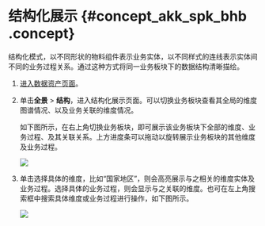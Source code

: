 # 结构化展示 {#concept_akk_spk_bhb .concept}

结构化模式，以不同形状的物料组件表示业务实体，以不同样式的连线表示实体间不同的业务过程关系。通过这种方式将同一业务板块下的数据结构清晰描绘。

1.  [进入数据资产页面](intl.zh-CN/用户指南/数据资产/数据资产概览.md#section_h3b_2wk_bhb)。
2.  单击**全景** \> **结构**，进入结构化展示页面。可以切换业务板块查看其全局的维度图谱情况、以及业务关联的维度情况。

    如下图所示，在右上角切换业务板块，即可展示该业务板块下全部的维度、业务过程、及其关联关系。上方进度条可以拖动以旋转展示业务板块的其他维度及业务过程。

    ![](http://static-aliyun-doc.oss-cn-hangzhou.aliyuncs.com/assets/img/136674/156134692340667_zh-CN.png)

3.  单击选择具体的维度，比如“国家地区”，则会高亮展示与之相关的维度实体及业务过程。选择具体的业务过程，则会显示与之关联的维度。也可在左上角搜索框中搜索具体维度或业务过程进行操作，如下图所示。

    ![](http://static-aliyun-doc.oss-cn-hangzhou.aliyuncs.com/assets/img/136674/156134692440668_zh-CN.png)


